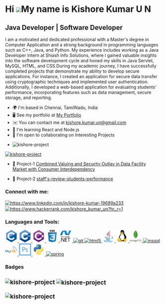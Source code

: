 Hi ![](https://user-images.githubusercontent.com/18350557/176309783-0785949b-9127-417c-8b55-ab5a4333674e.gif)My name is Kishore Kumar U N
=========================================================================================================================================

Java Developer | Software Developer
-----------------------------------

I am a motivated and dedicated professional with a Master's degree in Computer Application and a strong background in programming languages such as C++, Java, and Python. My experience includes working as a Java Developer Intern at Shiash Info Solutions, where I gained valuable insights into the software development cycle and honed my skills in Java Servlet, MySQL, HTML, and CSS.During my academic journey, I have successfully completed projects that demonstrate my ability to develop secure applications. For instance, I created an application for secure data transfer using cryptographic techniques and implemented user authentication. Additionally, I developed a web-based application for evaluating students' performance, incorporating features such as data management, secure storage, and reporting.

* 🌍  I'm based in Chennai, TamilNadu, India
* 🖥️  See my portfolio at [My Portfolio](http://kishore-project.github.io/Host/)
* ✉️  You can contact me at [kishore.kumar.un@gmail.com](mailto:kishore.kumar.un@gmail.com)
* 🧠  I'm learning React and Node.js
* 🤝  I'm open to collaborating on Interesting Projects
* <p align="left"> <img src="https://komarev.com/ghpvc/?username=kishore-project&label=Profile%20views&color=0e75b6&style=flat" alt="kishore-project" /> </p>

<p align="left"> <a href="https://github.com/ryo-ma/github-profile-trophy"><img src="https://github-profile-trophy.vercel.app/?username=kishore-project" alt="kishore-project" /></a> </p>

- 🔭 Project-1 [Combined Valuing and Security Outlay in Data Facility Market with Consumer Interdependency](https://github.com/kishore-project/project2.git)

- 🔭 Project-2 [staff's-review-students-performance](https://github.com/kishore-project/staff-s-review-students-performance.git)
<h3 align="left">Connect with me:</h3>
<p align="left">
<a href="https://linkedin.com/in/https://www.linkedin.com/in/kishore-kumar-19689a233" target="blank"><img align="center" src="https://static.licdn.com/sc/h/akt4ae504epesldzj74dzred8" alt="https://www.linkedin.com/in/kishore-kumar-19689a233" height="30" width="40" /></a>
<a href="https://www.hackerrank.com/https://www.hackerrank.com/kishore_kumar_un?hr_r=1" target="blank"><img align="center" src="https://www.hackerrank.com/wp-content/uploads/2020/05/hackerrank_cursor_favicon_480px-150x150.png" alt="https://www.hackerrank.com/kishore_kumar_un?hr_r=1" height="30" width="40" /></a>
</p>
<h3 align="left">Languages and Tools:</h3>
<p align="left"> <a href="https://www.cprogramming.com/" target="_blank" rel="noreferrer"> <img src="https://raw.githubusercontent.com/devicons/devicon/master/icons/c/c-original.svg" alt="c" width="40" height="40"/> </a> <a href="https://www.w3schools.com/cpp/" target="_blank" rel="noreferrer"> <img src="https://raw.githubusercontent.com/devicons/devicon/master/icons/cplusplus/cplusplus-original.svg" alt="cplusplus" width="40" height="40"/> </a> <a href="https://www.w3schools.com/cs/" target="_blank" rel="noreferrer"> <img src="https://raw.githubusercontent.com/devicons/devicon/master/icons/csharp/csharp-original.svg" alt="csharp" width="40" height="40"/> </a> <a href="https://www.w3schools.com/css/" target="_blank" rel="noreferrer"> <img src="https://raw.githubusercontent.com/devicons/devicon/master/icons/css3/css3-original-wordmark.svg" alt="css3" width="40" height="40"/> </a> <a href="https://dotnet.microsoft.com/" target="_blank" rel="noreferrer"> <img src="https://raw.githubusercontent.com/devicons/devicon/master/icons/dot-net/dot-net-original-wordmark.svg" alt="dotnet" width="40" height="40"/> </a> <a href="https://git-scm.com/" target="_blank" rel="noreferrer"> <img src="https://www.vectorlogo.zone/logos/git-scm/git-scm-icon.svg" alt="git" width="40" height="40"/> </a> <a href="https://www.w3.org/html/" target="_blank" rel="noreferrer"> <img src="https://static.javatpoint.com/htmlpages/images/html-tutorial.png" alt="html5" width="40" height="40"/> </a> <a href="https://www.java.com" target="_blank" rel="noreferrer"> <img src="https://raw.githubusercontent.com/devicons/devicon/master/icons/java/java-original.svg" alt="java" width="40" height="40"/> </a> <a href="https://www.linux.org/" target="_blank" rel="noreferrer"> <img src="https://raw.githubusercontent.com/devicons/devicon/master/icons/linux/linux-original.svg" alt="linux" width="40" height="40"/> </a> <a href="https://www.mongodb.com/" target="_blank" rel="noreferrer"> <img src="https://raw.githubusercontent.com/devicons/devicon/master/icons/mongodb/mongodb-original-wordmark.svg" alt="mongodb" width="40" height="40"/> </a> <a href="https://www.microsoft.com/en-us/sql-server" target="_blank" rel="noreferrer"> <img src="https://www.svgrepo.com/show/303229/microsoft-sql-server-logo.svg" alt="mssql" width="40" height="40"/> </a> <a href="https://www.mysql.com/" target="_blank" rel="noreferrer"> <img src="https://raw.githubusercontent.com/devicons/devicon/master/icons/mysql/mysql-original-wordmark.svg" alt="mysql" width="40" height="40"/> </a> <a href="https://www.photoshop.com/en" target="_blank" rel="noreferrer"> <img src="https://raw.githubusercontent.com/devicons/devicon/master/icons/photoshop/photoshop-line.svg" alt="photoshop" width="40" height="40"/> </a> <a href="https://www.python.org" target="_blank" rel="noreferrer"> <img src="https://raw.githubusercontent.com/devicons/devicon/master/icons/python/python-original.svg" alt="python" width="40" height="40"/> </a> <a href="https://spring.io/" target="_blank" rel="noreferrer"> <img src="https://www.vectorlogo.zone/logos/springio/springio-icon.svg" alt="spring" width="40" height="40"/> </a> </p>
<h3><b>Badges<b><h3>
<p><img align="left" src="https://github-readme-stats.vercel.app/api/top-langs?username=kishore-project&show_icons=true&locale=en&layout=compact" alt="kishore-project" /></p>

<p>&nbsp;<img align="center" src="https://github-readme-stats.vercel.app/api?username=kishore-project&show_icons=true&locale=en" alt="kishore-project" /></p>

<p><img align="center" src="https://github-readme-streak-stats.herokuapp.com/?user=kishore-project&" alt="kishore-project" /></p>
